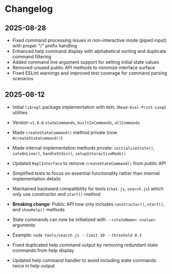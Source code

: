 # Changelog

## 2025-08-28

- Fixed command processing issues in non-interactive mode (piped input) with
  proper "/" prefix handling
- Enhanced help command display with alphabetical sorting and duplicate command
  filtering
- Added command line argument support for setting initial state values
- Removed unused public API methods to minimize interface surface
- Fixed ESLint warnings and improved test coverage for command parsing scenarios

## 2025-08-12

- Initial `librepl` package implementation with `REPL` (`Read-Eval-Print-Loop`)
  utilities
- Version `v1.0.0` `stateCommands`, `builtInCommands`, `allCommands`
- Made `createStateCommand()` method private (now `#createStateCommand()`)
- Made internal implementation methods private: `initializeState()`,
  `safeOnLine()`, `handleStdin()`, `setupInteractiveMode()`
- Updated `ReplInterface` to remove `createStateCommand()` from public API
- Simplified tests to focus on essential functionality rather than internal
  implementation details
- Maintained backward compatibility for tools (`chat.js`, `search.js`) which
  only use constructor and `start()` method
- **Breaking change**: Public API now only includes `constructor()`, `start()`,
  and `showHelp()` methods
- State commands can now be initialized with `--<stateName> <value>` arguments
- Example: `node tools/search.js --limit 10 --threshold 0.3`

- Fixed duplicated help command output by removing redundant state commands from
  help display
- Updated help command handler to avoid including state commands twice in help
  output
